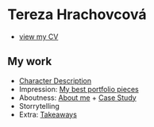 # Tereza Hrachovcová
- [view my CV](04_resume/index.md)
## My work
- [Character Description](01_character_description/index.md)
- Impression: [My best portfolio pieces](02_impression/index.md)
- Aboutness: [About me](03_aboutness/index.md) + [Case Study](03_aboutness/case_study.md)
- Storrytelling
- Extra: [Takeaways](07_takeaways/index.md)
